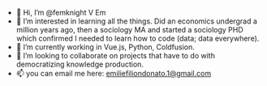 - 👋 Hi, I’m @femknight V Em
- 👀 I’m interested in learning all the things. Did an economics undergrad a million years ago, then a sociology MA and started a sociology PHD which confirmed I needed to learn how to code (data; data everywhere).
- 🌱 I’m currently working in Vue.js, Python, Coldfusion.
- 💞️ I’m looking to collaborate on projects that have to do with democratizing knowledge production.
- 📫 you can email me here: emiliefiliondonato.1@gmail.com

<!---
femknight/femknight is a ✨ special ✨ repository because its `README.md` (this file) appears on your GitHub profile.
You can click the Preview link to take a look at your changes.
--->
